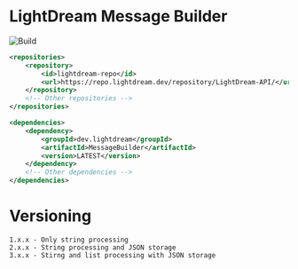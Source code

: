 # LightDream Message Builder
![Build](https://github.com/L1ghtDream/MessageBuilder/actions/workflows/build.yml/badge.svg)
```xml
<repositories>
    <repository>
        <id>lightdream-repo</id>
        <url>https://repo.lightdream.dev/repository/LightDream-API/</url>
    </repository>
    <!-- Other repositories -->
</repositories>
```

```xml
<dependencies>
    <dependency>
        <groupId>dev.lightdream</groupId>
        <artifactId>MessageBuilder</artifactId>
        <version>LATEST</version>
    </dependency>
    <!-- Other dependencies -->
</dependencies>
```

# Versioning
```
1.x.x - Only string processing
2.x.x - String processing and JSON storage
3.x.x - Stirng and list processing with JSON storage
```